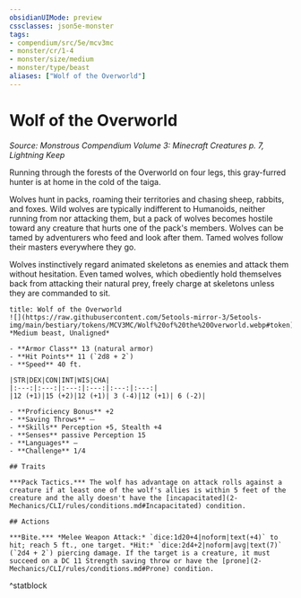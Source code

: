 ```yaml
---
obsidianUIMode: preview
cssclasses: json5e-monster
tags:
- compendium/src/5e/mcv3mc
- monster/cr/1-4
- monster/size/medium
- monster/type/beast
aliases: ["Wolf of the Overworld"]
---
```

# Wolf of the Overworld
*Source: Monstrous Compendium Volume 3: Minecraft Creatures p. 7, Lightning Keep*  

Running through the forests of the Overworld on four legs, this gray-furred hunter is at home in the cold of the taiga.

Wolves hunt in packs, roaming their territories and chasing sheep, rabbits, and foxes. Wild wolves are typically indifferent to Humanoids, neither running from nor attacking them, but a pack of wolves becomes hostile toward any creature that hurts one of the pack's members. Wolves can be tamed by adventurers who feed and look after them. Tamed wolves follow their masters everywhere they go.

Wolves instinctively regard animated skeletons as enemies and attack them without hesitation. Even tamed wolves, which obediently hold themselves back from attacking their natural prey, freely charge at skeletons unless they are commanded to sit.

```ad-statblock
title: Wolf of the Overworld
![](https://raw.githubusercontent.com/5etools-mirror-3/5etools-img/main/bestiary/tokens/MCV3MC/Wolf%20of%20the%20Overworld.webp#token)
*Medium beast, Unaligned*

- **Armor Class** 13 (natural armor)
- **Hit Points** 11 (`2d8 + 2`)
- **Speed** 40 ft.

|STR|DEX|CON|INT|WIS|CHA|
|:---:|:---:|:---:|:---:|:---:|:---:|
|12 (+1)|15 (+2)|12 (+1)| 3 (-4)|12 (+1)| 6 (-2)|

- **Proficiency Bonus** +2
- **Saving Throws** ⏤
- **Skills** Perception +5, Stealth +4
- **Senses** passive Perception 15
- **Languages** —
- **Challenge** 1/4

## Traits

***Pack Tactics.*** The wolf has advantage on attack rolls against a creature if at least one of the wolf's allies is within 5 feet of the creature and the ally doesn't have the [incapacitated](2-Mechanics/CLI/rules/conditions.md#Incapacitated) condition.

## Actions

***Bite.*** *Melee Weapon Attack:* `dice:1d20+4|noform|text(+4)` to hit; reach 5 ft., one target. *Hit:* `dice:2d4+2|noform|avg|text(7)` (`2d4 + 2`) piercing damage. If the target is a creature, it must succeed on a DC 11 Strength saving throw or have the [prone](2-Mechanics/CLI/rules/conditions.md#Prone) condition.
```
^statblock